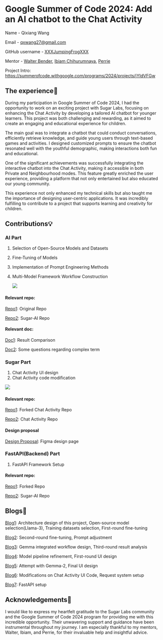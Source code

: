 # Google Summer of Code 2024: Add an AI chatbot to the Chat Activity

Name - Qixiang Wang

Email - qxwang27@gmail.com

GitHub username - [XXXJumpingFrogXXX](https://github.com/XXXJumpingFrogXXX)

Mentor - [Walter Bender](https://github.com/walterbender), [Ibiam Chihurumnaya](https://github.com/chimosky), [Perrie](https://github.com/perriefidelis)

Project Intro: https://summerofcode.withgoogle.com/programs/2024/projects/jYIdVFGw



## The experience🚀

During my participation in Google Summer of Code 2024, I had the opportunity to work on an exciting project with Sugar Labs, focusing on enhancing the Chat Activity by developing a tailored AI chatbot for younger learners. This project was both challenging and rewarding, as it aimed to create an engaging and educational experience for children.

The main goal was to integrate a chatbot that could conduct conversations, efficiently retrieve knowledge, and guide young users through text-based games and activities. I designed customized prompts to ensure the chatbot resonated well with the youthful demographic, making interactions both fun and educational.

One of the significant achievements was successfully integrating the interactive chatbot into the Chat Activity, making it accessible in both Private and Neighbourhood modes. This feature greatly enriched the user experience, providing a platform that not only entertained but also educated our young community.

This experience not only enhanced my technical skills but also taught me the importance of designing user-centric applications. It was incredibly fulfilling to contribute to a project that supports learning and creativity for children.



## Contributions💡

### AI Part

1. Selection of Open-Source Models and Datasets

2. Fine-Tuning of Models

3. Implementation of Prompt Engineering Methods

4. Multi-Model Framework Workflow Construction

   ![](..\..\..\assets\chatframework.png)

#### Relevant repo:

[Repo1](https://github.com/XXXJumpingFrogXXX/Chatbot-for-Chat-Activity): Original Repo

[Repo2](https://github.com/sugarlabs/sugar-ai): Sugar-AI Repo

#### Relevant doc: 

[Doc1](https://docs.google.com/spreadsheets/d/1SjFMaEsKpth6p9Cfa9xMrgpQ2vzeYr_-SzmOIm4JRSg): Result Comparison

[Doc2](https://docs.google.com/spreadsheets/d/1ZWm_8sjQ1W-uV81z2H5SJnmId3eX14JFLOx-0r4AtnQ): Some questions regarding complex term



### Sugar Part

1. Chat Activity UI design
2. Chat Activity code modification

![](..\..\..\assets\chatactivity.png)

#### Relevant repo:

[Repo1](https://github.com/XXXJumpingFrogXXX/chat): Forked Chat Activity Repo

[Repo2](https://github.com/sugarlabs/chat): Chat Activity Repo

#### Design proposal 

[Design Proposal](https://www.figma.com/design/4Ng31bh7WjTCuro0nNl9Au/Sugar-Chat-Activity?node-id=0-1&t=pS1gbCVj3L9rruq8-1): Figma design page



### FastAPI(Backend) Part

1. FastAPI Framework Setup

#### Relevant repo:

[Repo1](https://github.com/XXXJumpingFrogXXX/sugar-ai): Forked Repo

[Repo2](https://github.com/sugarlabs/sugar-ai): Sugar-AI Repo



## Blogs📝

[Blog1](https://medium.com/@qxwang27/gsoc-weekly-update-my-project-journey-with-sugar-labs-fca5a08fdd34): Architecture design of this project, Open-source model selection(Llama-3), Training datasets selection, First-round fine-tuning

[Blog2](https://medium.com/@qxwang27/gsoc-weekly-update-second-fine-tuning-of-the-model-f59237198853): Second-round fine-tuning, Prompt adjustment

[Blog3](https://medium.com/@qxwang27/gsoc-weekly-update-an-attempt-to-integrate-with-google-gemma-de925979f8cb): Gemma integrated workflow design, Third-round result analysis

[Blog4](https://medium.com/@qxwang27/gsoc-weekly-update-refining-the-model-pipeline-and-designing-the-first-version-of-chat-activity-56aa4af59571): Model pipeline refinement, First-round UI design

[Blog5](https://medium.com/@qxwang27/gsoc-weekly-update-an-attempt-with-gemma-2-ui-ux-design-update-021ca5b59821): Attempt with Gemma-2, Final UI design

[Blog6](https://medium.com/@qxwang27/gsoc-weekly-update-modifications-to-the-chat-activity-ui-code-78f6168224bb): Modifications on Chat Activity UI Code, Request system setup

[Blog7](https://medium.com/@qxwang27/gsoc-update-fastapi-setup-045b08dc6c8a): FastAPI setup



## Acknowledgements🙏

I would like to express my heartfelt gratitude to the Sugar Labs community and the Google Summer of Code 2024 program for providing me with this incredible opportunity. Their unwavering support and guidance have been instrumental throughout my journey. I am especially thankful to my mentors, Walter, Ibiam, and Perrie, for their invaluable help and insightful advice.

